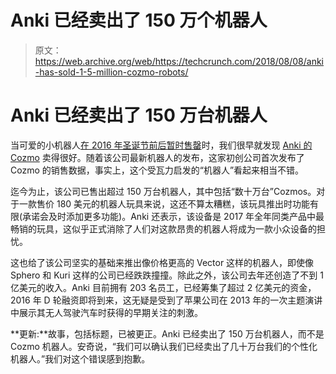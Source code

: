 # Anki 已经卖出了 150 万个机器人

> 原文：<https://web.archive.org/web/https://techcrunch.com/2018/08/08/anki-has-sold-1-5-million-cozmo-robots/>

# Anki 已经卖出了 150 万台机器人

当可爱的小机器人[在 2016 年圣诞节前后暂时售罄](https://web.archive.org/web/20230325051948/https://techcrunch.com/2016/12/16/anki-cozmo/)时，我们很早就发现 [Anki 的 Cozmo](https://web.archive.org/web/20230325051948/https://techcrunch.com/2016/10/14/anki-cozmo-review/) 卖得很好。随着该公司最新机器人的发布，这家初创公司首次发布了 Cozmo 的销售数据，事实上，这个受瓦力启发的“机器人”看起来相当不错。

迄今为止，该公司已售出超过 150 万台机器人，其中包括“数十万台”Cozmos。对于一款售价 180 美元的机器人玩具来说，这还不算太糟糕，该玩具推出时功能有限(承诺会及时添加更多功能)。Anki 还表示，该设备是 2017 年全年同类产品中最畅销的玩具，这似乎正式消除了人们对这款昂贵的机器人将成为一款小众设备的担忧。

这也给了该公司坚实的基础来推出像价格更高的 Vector 这样的机器人，即使像 Sphero 和 Kuri 这样的公司已经跌跌撞撞。除此之外，该公司去年还创造了不到 1 亿美元的收入。Anki 目前拥有 203 名员工，已经筹集了超过 2 亿美元的资金，2016 年 D 轮融资即将到来，这无疑是受到了苹果公司在 2013 年的一次主题演讲中展示其无人驾驶汽车时获得的早期关注的刺激。

**更新:**故事，包括标题，已被更正。Anki 已经卖出了 150 万台机器人，而不是 Cozmo 机器人。安奇说，“我们可以确认我们已经卖出了几十万台我们的个性化机器人。”我们对这个错误感到抱歉。